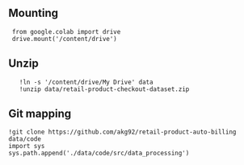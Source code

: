 ## Mounting
```
 from google.colab import drive 
 drive.mount('/content/drive')
 ```
 ## Unzip
 ```
    !ln -s '/content/drive/My Drive' data
    !unzip data/retail-product-checkout-dataset.zip
```
 
 
 ## Git mapping
 ```
 !git clone https://github.com/akg92/retail-product-auto-billing data/code
import sys
sys.path.append('./data/code/src/data_processing')

```